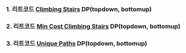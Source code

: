 ### 1. 리트코드 [Climbing Stairs](https://leetcode.com/problems/climbing-stairs/description/) DP(topdown, bottomup)

### 2. 리트코드 [Min Cost Climbing Stairs](https://leetcode.com/problems/min-cost-climbing-stairs/description/) DP(topdown, bottomup)

### 3. 리트코드 [Unique Paths](https://leetcode.com/problems/unique-paths/description/) DP(topdown, bottomup)
